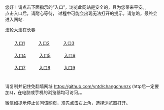 您好！请点击下面指示的“入口”，浏览此网站是安全的，且为您带来平安。。 <br/>
点击入口后，请耐心等待， 过程中可能会出现无法打开的提示，请忽略，最终会进入网站. </br>

法轮大法在长春<br/>
<div style="padding:10px"><a style="margin:20px" target="_blank" href="https://dcy63df0xc2gy.cloudfront.net/2Qpsp?zuletkew" id="ccLink1" rel="nofollow">入口1</a> <a target="_blank" style="margin:20px" href="https://d20c0z1cka47pc.cloudfront.net/2Qpsp?yyvfkhq" id="ccLink2" rel="nofollow">入口2</a> <a style="margin:20px" target="_blank" href="https://dj4kfr7rcsujn.cloudfront.net/2Qpsp?pkshc" id="ccLink3" rel="nofollow">入口3</a></div>

<div style="padding:10px" ><a style="margin:20px" target="_blank" href="https://dcy63df0xc2gy.cloudfront.net/2Qpsp?zuletkew" id="ccLink4" rel="nofollow">入口4</a> <a style="margin:20px" href="https://d20c0z1cka47pc.cloudfront.net/2Qpsp?yyvfkhq" target="_blank" id="ccLink5" rel="nofollow">入口5</a> <a style="margin:20px" href="https://dj4kfr7rcsujn.cloudfront.net/2Qpsp?pkshc" target="_blank" id="ccLink6" rel="nofollow">入口6</a></div>

<div style="padding:10px"><a style="margin:20px" target="_blank" href="https://dcy63df0xc2gy.cloudfront.net/2Qpsp?zuletkew" id="ccLink7" rel="nofollow">入口7</a> <a style="margin:20px" href="https://d20c0z1cka47pc.cloudfront.net/2Qpsp?yyvfkhq" target="_blank" id="ccLink8" rel="nofollow">入口8</a> <a style="margin:20px" target="_blank" href="https://dj4kfr7rcsujn.cloudfront.net/2Qpsp?pkshc" id="ccLink9" rel="nofollow">入口9</a></div>

<br/>



请复制并记住免翻墙网址 https://github.com/yntd/changchunzx (http后一定要加s)，在电脑或手机的浏览器均可访问。。<br/>

微信如提示停止访问该网页，须先点击右上角，选择浏览器打开。
